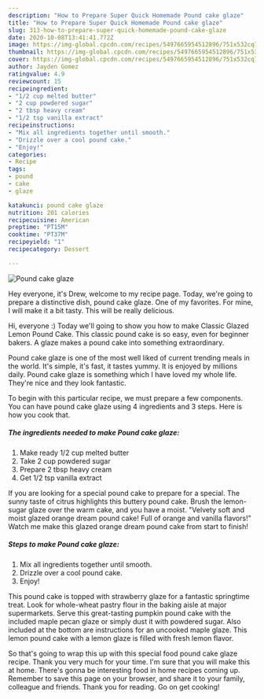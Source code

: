 ```yaml
---
description: "How to Prepare Super Quick Homemade Pound cake glaze"
title: "How to Prepare Super Quick Homemade Pound cake glaze"
slug: 313-how-to-prepare-super-quick-homemade-pound-cake-glaze
date: 2020-10-08T13:41:41.772Z
image: https://img-global.cpcdn.com/recipes/5497665954512896/751x532cq70/pound-cake-glaze-recipe-main-photo.jpg
thumbnail: https://img-global.cpcdn.com/recipes/5497665954512896/751x532cq70/pound-cake-glaze-recipe-main-photo.jpg
cover: https://img-global.cpcdn.com/recipes/5497665954512896/751x532cq70/pound-cake-glaze-recipe-main-photo.jpg
author: Jayden Gomez
ratingvalue: 4.9
reviewcount: 15
recipeingredient:
- "1/2 cup melted butter"
- "2 cup powdered sugar"
- "2 tbsp heavy cream"
- "1/2 tsp vanilla extract"
recipeinstructions:
- "Mix all ingredients together until smooth."
- "Drizzle over a cool pound cake."
- "Enjoy!"
categories:
- Recipe
tags:
- pound
- cake
- glaze

katakunci: pound cake glaze 
nutrition: 201 calories
recipecuisine: American
preptime: "PT15M"
cooktime: "PT37M"
recipeyield: "1"
recipecategory: Dessert

---
```



![Pound cake glaze](https://img-global.cpcdn.com/recipes/5497665954512896/751x532cq70/pound-cake-glaze-recipe-main-photo.jpg)

Hey everyone, it's Drew, welcome to my recipe page. Today, we're going to prepare a distinctive dish, pound cake glaze. One of my favorites. For mine, I will make it a bit tasty. This will be really delicious.

Hi, everyone :) Today we&#39;ll going to show you how to make Classic Glazed Lemon Pound Cake. This classic pound cake is so easy, even for beginner bakers. A glaze makes a pound cake into something extraordinary.

Pound cake glaze is one of the most well liked of current trending meals in the world. It's simple, it's fast, it tastes yummy. It is enjoyed by millions daily. Pound cake glaze is something which I have loved my whole life. They're nice and they look fantastic.


To begin with this particular recipe, we must prepare a few components. You can have pound cake glaze using 4 ingredients and 3 steps. Here is how you cook that.

<!--inarticleads1-->

##### The ingredients needed to make Pound cake glaze:

1. Make ready 1/2 cup melted butter
1. Take 2 cup powdered sugar
1. Prepare 2 tbsp heavy cream
1. Get 1/2 tsp vanilla extract


If you are looking for a special pound cake to prepare for a special. The sunny taste of citrus highlights this buttery pound cake. Brush the lemon-sugar glaze over the warm cake, and you have a moist. &#34;Velvety soft and moist glazed orange dream pound cake! Full of orange and vanilla flavors!&#34; Watch me make this glazed orange dream pound cake from start to finish! 

<!--inarticleads2-->

##### Steps to make Pound cake glaze:

1. Mix all ingredients together until smooth.
1. Drizzle over a cool pound cake.
1. Enjoy!


This pound cake is topped with strawberry glaze for a fantastic springtime treat. Look for whole-wheat pastry flour in the baking aisle at major supermarkets. Serve this great-tasting pumpkin pound cake with the included maple pecan glaze or simply dust it with powdered sugar. Also included at the bottom are instructions for an uncooked maple glaze. This lemon pound cake with a lemon glaze is filled with fresh lemon flavor. 

So that's going to wrap this up with this special food pound cake glaze recipe. Thank you very much for your time. I'm sure that you will make this at home. There's gonna be interesting food in home recipes coming up. Remember to save this page on your browser, and share it to your family, colleague and friends. Thank you for reading. Go on get cooking!
